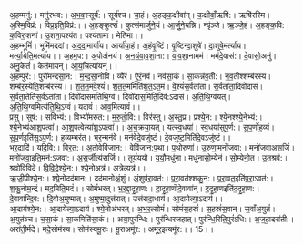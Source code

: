 

  
अ॒हम्मनु॑:। मनु॑रभव:। अ॒भ॒व॒स्सूर्य॑:। सूर्य॑श्च। चा॒हं। अ॒हङ्क॒क्षीवा॑न्। क॒क्षीवाँ॒ऋषि॑:। ऋषि॑रस्मि। अ॒स्मि॒विप्र॑:। विप्र॒इति॒विप्र॑:।। अ॒हङ्कुत्सं॑। कुत्स॑मार्जुने॒यं। आ॒र्जु॒ने॒यन्नि। न्यृ॑ञ्जे। ऋ॒ञ्जे॒हं। अ॒हङ्क॒वि:। क॒विरु॒शना॑। उ॒शना॒पश्य॑त। पश्य॑तामा। मेति॑मा।।  
अ॒हम्भूमिं॑। भूमि॑मददां। अ॒द॒दा॒मार्या॑य। आर्या॑या॒हं। अ॒हंवृ॒ष्टिं। वृ॒ष्टिन्दा॒शुषे॑। दा॒शुषे॒मर्त्या॑य। मर्त्या॒येति॒मर्त्या॑य।। अ॒हम॒प:। अ॒पोअ॑नयं। अ॒न॒यं॒वा॒व॒शा॒ना:। वा॒व॒शा॒नामम॑। मम॑दे॒वास॑:। दे॒वासो॒अनु॑। अनु॒केतं॑। केत॑मायन्। आ॒य॒न्नित्या॑यन्।।  
अ॒हम्पुर॑:। पुरो॑मन्दसा॒न:। म॒न्द॒सा॒नोवि। व्यै॑रं। ऐ॒रं॒नव॑। नव॑सा॒कं। सा॒कन्न॑व॒ती:। न॒व॒तीश्शम्ब॑रस्य। शम्ब॑र॒स्येति॒शम्ब॑रस्य।। श॒त॒त॒मंवे॒श्यं॑। श॒त॒त॒ममिति॑श॒त॒ऽत॒मं। वे॒श्यं॑स॒र्वता॑ता। स॒र्वता॑ता॒दिवो॑दासं। स॒र्वता॒तेति॑स॒र्वऽता॑ता। दिवो॑दासमतिथि॒ग्वं। दिवो॑दास॒मिति॒दिव॑:ऽदासं। अ॒ति॒थि॒ग्वंयत्। अ॒ति॒थि॒ग्वमित्य॑ति॒थि॒ऽग्वं। यदावं॑। आव॒मित्यावं॑।।  
प्रसु। सुष॑:। सविभ्य॑:। विभ्यो॑मरुत:। म॒रु॒तो॒वि:। विर॑स्तु। अ॒स्तु॒प्र। प्रश्ये॒न:। श्ये॒नश्श्ये॒नेभ्य॑:। श्ये॒नेभ्य॑आशु॒पत्वा॑। आ॒शु॒पत्वेत्या॑शु॒ऽपत्वा॑।। अ॒च॒क्रया॒यत्। यत्स्व॒धया॑। स्व॒धया॑सुप॒र्ण:। सु॒प॒र्णोह॒व्यं। सु॒प॒र्णइति॑सु॒ऽप॒र्ण:। ह॒व्यम्भर॑त्। भर॒न्मन॑वे। मन॑वेदे॒वजु॑ष्टं। दे॒वजु॑ष्ट॒मिति॑दे॒वऽजु॑ष्टं।।  
भर॒द्यदि॑। यदि॒वि:। विर॒त:। अ॒तोवेवि॑जान:। वेवि॑जान:प॒था। प॒थोरुणा॑। उ॒रुणा॒मनो॑जवा:। मनो॑जवाअसर्जि। मनो॑जवा॒इति॒मन॑:ऽजवा:। अ॒स॒र्जीत्य॑सर्जि।। तूयं॑ययौ। य॒यौ॒मधु॑ना। मधु॑नासो॒म्येन॑। सो॒म्येनो॒त। उ॒तश्रव॑:। श्रवो॑विविदे। वि॒वि॒दे॒श्ये॒न:। श्ये॒नोअत्र॑। अत्रेत्यत्र॑।।  
ऋ॒जी॒पीश्ये॒न:। श्ये॒नोदद॑मान:। दद॑मानोअं॒शुं। अं॒शुप॑रा॒वत॑:। प॒रा॒वत॑श्शकु॒न:। प॒रा॒वत॒इति॑प॒रा॒ऽवत॑:। श॒कु॒नोम॒न्द्रं। मद॒मिति॒मदं॑।। सोमं॑भरत्। भ॒र॒द्दा॒दृ॒हा॒ण:। दा॒दृ॒हा॒णॊदे॒वावा॑न्। द॒दृ॒हा॒णइति॑द॒दृ॒हा॒ण:। दे॒वावा॑न्दि॒व:। दि॒वोअ॒मुष्मा॑त्। अ॒मुष्मा॒दुत्त॑रात्। उत्त॑रादा॒धाय॑। आ॒दायेत्या॒ऽदाय॑।।  
आ॒दाय॑श्ये॒न:। आ॒दायेत्या॒ऽदाय॑। श्ये॒नोअ॑भरत्। अ॒भ॒र॒त्सोमं॑। सोमं॑स॒हस्रं॑। स॒हस्रं॑स॒वान्। स॒वाँअ॒युतं॑। अ॒युत॑ञ्च। च॒सा॒कं। सा॒कमिति॑सा॒कं।। अत्रा॒पुर॑न्धि:। पुर॑न्धिरजहात्। पुर॑न्धि॒रिति॒पुरं॑ऽधि:। अ॒ज॒हा॒दरा॑ती:। अरा॑ती॒र्मदे॑। मदे॒सोम॑स्य। सोम॑स्यमू॒राः। मू॒राअमू॑र:। अमू॑र॒इत्यमू॑र:।। 15।।  

